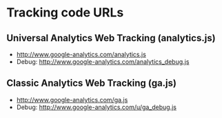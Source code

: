 # Tracking code URLs

## Universal Analytics Web Tracking (analytics.js)
- http://www.google-analytics.com/analytics.js
- Debug: http://www.google-analytics.com/analytics_debug.js

## Classic Analytics Web Tracking (ga.js)
- http://www.google-analytics.com/ga.js
- Debug: http://www.google-analytics.com/u/ga_debug.js
